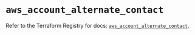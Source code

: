 # `aws_account_alternate_contact`

Refer to the Terraform Registry for docs: [`aws_account_alternate_contact`](https://registry.terraform.io/providers/hashicorp/aws/6.7.0/docs/resources/account_alternate_contact).
